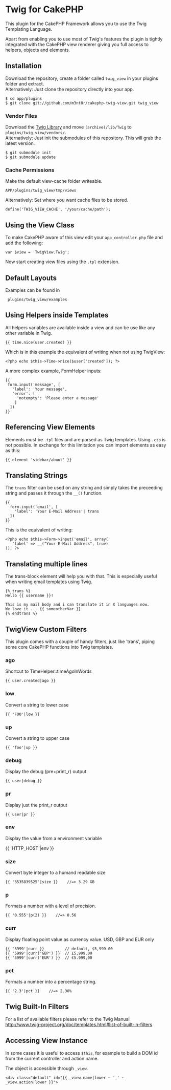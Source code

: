# Twig for CakePHP

This plugin for the CakePHP Framework allows you to use the Twig Templating Language.

Apart from enabling you to use most of Twig's features the plugin is tightly integrated with 
the CakePHP view renderer giving you full access to helpers, objects and elements.

## Installation

Download the repository, create a folder called ```twig_view``` in your plugins folder and extract.  
Alternatively: Just clone the repository directly into your app.

    $ cd app/plugins 
    $ git clone git://github.com/m3nt0r/cakephp-twig-view.git twig_view

### Vendor Files

Download the [Twig Library](http://www.twig-project.org/) and move ```(archive)/lib/Twig``` to ```plugins/twig_view/vendors/```.  
Alternatively: Just init the submodules of this repository. This will grab the latest version.

    $ git submodule init
    $ git submodule update

### Cache Permissions

Make the default view-cache folder writeable. 

    APP/plugins/twig_view/tmp/views

Alternatively: Set where you want cache files to be stored.

    define('TWIG_VIEW_CACHE', '/your/cache/path');

## Using the View Class

To make CakePHP aware of this view edit your ```app_controller.php``` file and add the following:

    var $view = 'TwigView.Twig';

Now start creating view files using the ```.tpl``` extension.

## Default Layouts

Examples can be found in 

     plugins/twig_view/examples

## Using Helpers inside Templates

All helpers variables are available inside a view and can be use like any other variable in Twig.

    {{ time.nice(user.created) }}

Which is in this example the equivalent of writing when not using TwigView:

    <?php echo $this->Time->nice($user['created']); ?>

A more complex example, FormHelper inputs:

    {{
     form.input('message', [
       'label': 'Your message',
       'error': [
         'notempty': 'Please enter a message'
        ]
      ])
    }}

## Referencing View Elements

Elements must be ```.tpl``` files and are parsed as Twig templates. Using ```.ctp``` is not possible.
In exchange for this limitation you can import elements as easy as this:

    {{ element 'sidebar/about' }}

## Translating Strings

The ```trans``` filter can be used on any string and simply takes the preceeding string and 
passes it through the ```__()``` function. 

    {{
      form.input('email', [
        'label': 'Your E-Mail Address'| trans
      ])
    }}

This is the equivalent of writing:

    <?php echo $this->Form->input('email', array(
       'label' => __("Your E-Mail Address", true)
    )); ?>

## Translating multiple lines

The trans-block element will help you with that. This is especially useful when writing email 
templates using Twig.

    {% trans %}
    Hello {{ username }}!
    
    This is my mail body and i can translate it in X languages now.
    We love it ... {{ someotherVar }}
    {% endtrans %}

## TwigView Custom Filters

This plugin comes with a couple of handy filters, just like 'trans', piping some core CakePHP 
functions into Twig templates.

### ago

Shortcut to TimeHelper::timeAgoInWords

    {{ user.created|ago }}

### low

Convert a string to lower case

    {{ 'FOO'|low }}

### up

Convert a string to upper case

    {{ 'foo'|up }}

### debug

Display the debug (pre+print_r) output

    {{ user|debug }}

### pr

Display just the print_r output

    {{ user|pr }}

### env

Display the value from a environment variable

   {{ 'HTTP_HOST'|env }}

### size

Convert byte integer to a humand readable size

    {{ '3535839525'|size }}    //=> 3.29 GB

### p

Formats a number with a level of precision.

    {{ '0.555'|p(2) }}    //=> 0.56

### curr

Display floating point value as currency value. USD, GBP and EUR only

    {{ '5999'|curr }}         // default, $5,999.00 
    {{ '5999'|curr('GBP') }}  // £5,999.00
    {{ '5999'|curr('EUR') }}  // €5.999,00 

### pct

Formats a number into a percentage string.

    {{ '2.3'|pct }}    //=> 2.30%


## Twig Built-In Filters

For a list of available filters please refer to the Twig Manual  
http://www.twig-project.org/doc/templates.html#list-of-built-in-filters

## Accessing View Instance

In some cases it is useful to access ```$this```, for example to build a DOM id from 
the current controller and action name. 

The object is accessible through ```_view```. 

    <div class="default" id="{{ _view.name|lower ~ '_' ~ _view.action|lower }}">


